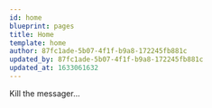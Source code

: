 ```yaml
---
id: home
blueprint: pages
title: Home
template: home
author: 87fc1ade-5b07-4f1f-b9a8-172245fb881c
updated_by: 87fc1ade-5b07-4f1f-b9a8-172245fb881c
updated_at: 1633061632
---
```

Kill the messager...